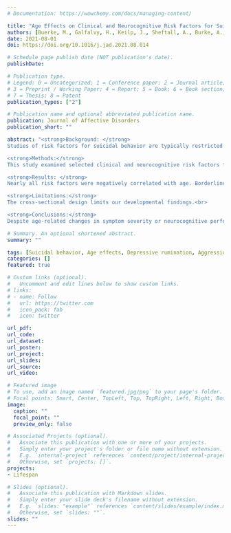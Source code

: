 ```yaml
---
# Documentation: https://wowchemy.com/docs/managing-content/

title: "Age Effects on Clinical and Neurocognitive Risk Factors for Suicide Attempt in Depression— Findings from the AFSP Lifespan study"
authors: [Buerke, M., Galfalvy, H., Keilp, J., Sheftall, A., Burke, A., Bridge, J., Mann, J., Szanto, K.]
date: 2021-08-01
doi: https://doi.org/10.1016/j.jad.2021.08.014

# Schedule page publish date (NOT publication's date).
publishDate:

# Publication type.
# Legend: 0 = Uncategorized; 1 = Conference paper; 2 = Journal article;
# 3 = Preprint / Working Paper; 4 = Report; 5 = Book; 6 = Book section;
# 7 = Thesis; 8 = Patent
publication_types: ["2"]

# Publication name and optional abbreviated publication name.
publication: Journal of Affective Disorders
publication_short: ""

abstract: "<strong>Background: </strong>
Studies of risk factors for suicidal behavior are typically restricted to narrow age ranges, making it difficult to determine if they have the same relevance or potency across the full adult lifespan.<br>

<strong>Methods:</strong>
This study examined selected clinical and neurocognitive risk factors for suicidal behavior – borderline personality traits, aggression, depressive rumination, memory performance, and language fluency– in a multi-site sample (N = 309, ages 16–80) of depressed patients with a recent (last 5 years) suicide attempt or no history of attempt, and demographically similar non-psychiatric controls. We examined cross-sectional age and attempter/non-attempter differences on these risk factors, and whether certain risk factors were more prominent discriminators of past suicide attempt earlier or later in the lifespan. Correlations with age were computed, and logistic regression was used to classify attempter status based on each risk factor and its interaction with age.<br>

<strong>Results: </strong>
Nearly all risk factors were negatively correlated with age. Borderline traits, aggression, memory, and category fluency each predicted attempter status (p < 0.05), but these effects were not different across ages. In contrast, the association between rumination and suicide attempt status differed across the lifespan, becoming a stronger discriminator of past suicidal behavior at older ages.<br>

<strong>Limitations:</strong>
The cross-sectional design limits our developmental findings.<br>

<strong>Conclusions:</strong>
Despite age-related changes in symptom severity or neurocognitive performance, key risk factors for suicidal behavior previously identified in studies with more restricted age-ranges are salient throughout the adult lifespan. In contrast, depressive rumination may be particularly salient in later life."

# Summary. An optional shortened abstract.
summary: ""

tags: [Suicidal behavior, Age effects, Depressive rumination, Aggression, Borderline personality,Neurocognitive deficits]
categories: []
featured: true

# Custom links (optional).
#   Uncomment and edit lines below to show custom links.
# links:
# - name: Follow
#   url: https://twitter.com
#   icon_pack: fab
#   icon: twitter

url_pdf:
url_code:
url_dataset:
url_poster:
url_project:
url_slides:
url_source:
url_video:

# Featured image
# To use, add an image named `featured.jpg/png` to your page's folder. 
# Focal points: Smart, Center, TopLeft, Top, TopRight, Left, Right, BottomLeft, Bottom, BottomRight.
image:
  caption: ""
  focal_point: ""
  preview_only: false

# Associated Projects (optional).
#   Associate this publication with one or more of your projects.
#   Simply enter your project's folder or file name without extension.
#   E.g. `internal-project` references `content/project/internal-project/index.md`.
#   Otherwise, set `projects: []`.
projects: 
- Lifespan

# Slides (optional).
#   Associate this publication with Markdown slides.
#   Simply enter your slide deck's filename without extension.
#   E.g. `slides: "example"` references `content/slides/example/index.md`.
#   Otherwise, set `slides: ""`.
slides: ""
---
```

